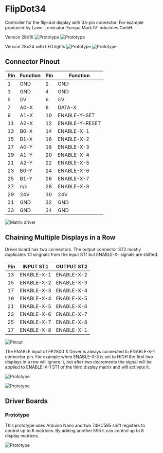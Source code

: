# FlipDot34

Controller for the flip-dot display with 34-pin connector. For example produced by Lawo-Luminator-Europa Mark IV Industries GmbH.

Version 28x19
![Prototype](./_img/front.jpg)
![Prototype](./_img/back.jpg)

Version 28x24 with LED lights
![Prototype](./_img/28x24_front.jpg)
![Prototype](./_img/28x24_back.jpg)

## Connector Pinout
| Pin |  Function | Pin |  Function |
| --- | ------ | --- | ------ |
| 1   | GND  | 2   | GND  | 
| 3   | GND  | 4   | GND  | 
| 5   | 5V  |  6   | 5V  | 
| 7   | A0-X | 8 | DATA-X |
| 9   | A1-X | 10 | ENABLE-Y-SET |
| 11   | A2-X | 12 | ENABLE-Y-RESET |e
| 13   | B0-X | 14 | ENABLE-X-1 |
| 15   | B1-X | 16 | ENABLE-X-2 |
| 17   | A0-Y | 18 | ENABLE-X-3 |
| 19   | A1-Y | 20 | ENABLE-X-4 |
| 21   | A2-Y | 22 | ENABLE-X-5 |
| 23   | B0-Y | 24 | ENABLE-X-6 |
| 25   | B1-Y | 26 | ENABLE-X-7 |
| 27   | n/c | 28 | ENABLE-X-8 |
| 29   | 24V  |  30   | 24V  | 
| 31   | GND  | 32   | GND  | 
| 33   | GND  | 34   | GND  | 

![Matrix driver](./_img/driver-board.jpg)

## Chaining Multiple Displays in a Row

Driver board has two connectors. The output connector ST2 mostly duplicates 1:1 singnals from the input ST1 but ENABLE-X- signals are shifted. 

| Pin | INPUT  ST1 |  OUTPUT ST2 |
| --- | ---------- | ---------- |
| 13  | ENABLE-X-1 | ENABLE-X-2 |
| 15  | ENABLE-X-2 | ENABLE-X-3 |
| 17  | ENABLE-X-3 | ENABLE-X-4 |
| 19  | ENABLE-X-4 | ENABLE-X-5 |
| 21  | ENABLE-X-5 | ENABLE-X-6 |
| 23  | ENABLE-X-6 | ENABLE-X-7 |
| 25  | ENABLE-X-7 | ENABLE-X-8 |
| 17  | ENABLE-X-8 | ENABLE-X-1 |

![Pinout](./_img/pinout.png)

The ENABLE input of FP2800 X Driver is always connected to ENABLE-X-1 connector pin. For example when ENABLE-X-3 is set to HIGH the first two displays in a row will ignore it, but after two decrements the signal will be applied to ENABLE-X-1 ST1 of the third display matrix and will activate it.


![Prototype](./_img/row_front.jpg)

![Prototype](./_img/row_back.jpg)

## Driver Boards

### Prototype

This prototype uses Arduino Nano and two 74HC595 shift registers to control up to 6 matrices. By adding another 595 it can control up to 8 display matrices.

![Prototype](./_img/FlipDot34-prototype.png)






